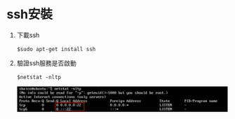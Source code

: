 # ssh安裝
1. 下載ssh
   ```
   $sudo apt-get install ssh
   ```
2. 驗證ssh服務是否啟動
   ```
   $netstat -nltp
   ```
   ![check_ssh_is_available.png](ssh_install/check_ssh_is_available.png)